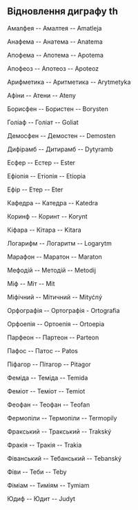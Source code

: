 ## Відновлення диграфу th
Амалфея -- Амалтея -- Amatleja

Анафема -- Анатема -- Anatema

Апофема -- Апотема -- Apotema

Апофеоз -- Апотеоз -- Apoteoz

Арифметика -- Аритметика -- Arytmetyka

Афіни -- Атени -- Ateny

Борисфен -- Бористен -- Borysten

Голіаф -- Голіат -- Goliat

Демосфен -- Демостен -- Demosten

Дифірамб -- Дитирамб -- Dytyramb

Есфер -- Естер -- Ester

Ефіопія -- Етіопія -- Etiopia

Ефір -- Етер -- Eter

Кафедра -- Катедра -- Katedra

Коринф -- Коринт -- Korynt

Кіфара -- Кітара -- Kitara

Логарифм -- Логаритм -- Logarytm

Марафон -- Маратон -- Maraton

Мефодій -- Методій -- Metodij

Міф -- Міт -- Mit

Міфічний -- Мітичний -- Mityćný

Орфографія -- Ортографія - Ortografia

Орфоепія -- Ортоепія -- Ortoepia

Парфеон -- Партеон -- Parteon

Пафос -- Патос -- Patos

Піфагор -- Пітагор -- Pitagor

Феміда -- Теміда -- Temida

Феміот -- Теміот -- Temiot

Феофан -- Теофан -- Teofan

Фермопіли -- Термопіли -- Termopily

Фракський -- Тракський -- Trakský

Фракія -- Тракія -- Trakia

Фіванський -- Тебанський -- Tebanský

Фіви -- Теби -- Teby

Фіміам -- Тиміям -- Tymiam

Юдиф -- Юдит -- Judyt
